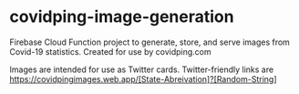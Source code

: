 # covidping-image-generation

Firebase Cloud Function project to generate, store, and serve images from Covid-19 statistics. Created for use by covidping.com

Images are intended for use as Twitter cards. Twitter-friendly links are https://covidpingimages.web.app/[State-Abreivation]?[Random-String]
